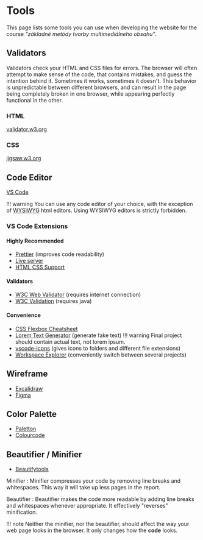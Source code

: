 # Tools

This page lists some tools you can use when developing the website for the course *"základné metódy tvorby multimediálneho obsahu"*.

## Validators

Validators check your HTML and CSS files for errors. The browser will often attempt to make sense of the code, that contains mistakes, and guess the intention behind it. Sometimes it works, sometimes it doesn't. This behavior is unpredictable between different browsers, and can result in the page being completely broken in one browser, while appearing perfectly functional in the other.

### HTML

<a href="https://validator.w3.org/" target="_blank">validator.w3.org</a>

### CSS

<a href="https://jigsaw.w3.org/css-validator/" target="_blank">jigsaw.w3.org</a>

## Code Editor

<a href="https://code.visualstudio.com/" target="_blank">VS Code</a>

!!! warning
	You can use any code editor of your choice, with the exception of <a href="https://en.wikipedia.org/wiki/WYSIWYG" target="_blank">WYSIWYG</a> html editors. Using WYSIWYG editors is strictly forbidden.

### VS Code Extensions

#### Highly Recommended

* <a href="https://marketplace.visualstudio.com/items?itemName=esbenp.prettier-vscode" target="_blank">Prettier</a> (improves code readability)
* <a href="https://marketplace.visualstudio.com/items?itemName=ritwickdey.LiveServer" target="_blank">Live server</a>
* <a href="https://marketplace.visualstudio.com/items?itemName=ecmel.vscode-html-css" target="_blank">HTML CSS Support</a>

#### Validators

* <a href="https://marketplace.visualstudio.com/items?itemName=CelianRiboulet.webvalidator" target="_blank">W3C Web Validator</a> (requires internet connection)
* <a href="https://marketplace.visualstudio.com/items?itemName=Umoxfo.vscode-w3cvalidation" target="_blank">W3C Validation</a> (requires java)

#### Convenience

* <a href="https://marketplace.visualstudio.com/items?itemName=dzhavat.css-flexbox-cheatsheet" target="_blank">CSS Flexbox Cheatsheet</a>
* <a href="https://marketplace.visualstudio.com/items?itemName=oguzhanyildiz.lorem-text-generator" target="_blank">Lorem Text Generator</a> (generate fake text)
!!! warning
	Final project should contain actual text, not lorem ipsum.
* <a href="https://marketplace.visualstudio.com/items?itemName=vscode-icons-team.vscode-icons" target="_blank">vscode-icons</a> (gives icons to folders and different file extensions)
* <a href="https://marketplace.visualstudio.com/items?itemName=tomsaunders-code.workspace-explorer" target="_blank">Workspace Explorer</a> (conveniently switch between several projects)

## Wireframe

* <a href="https://excalidraw.com/" target="_blank">Excalidraw</a>
* <a href="https://www.figma.com" target="_blank">Figma</a>

## Color Palette

* <a href="https://paletton.com" target="_blank">Paletton</a>
* <a href="https://www.toptal.com/designers/colourcode" target="_blank">Colourcode</a>

## Beautifier / Minifier

* <a href="https://beautifytools.com/" target="_blank">Beautifytools</a>

Minifier
:	Minifier compresses your code by removing line breaks and whitespaces. This way it will take up less pages in the report.

Beautifier
:	Beautifier makes the code more readable by adding line breaks and whitespaces whenever appropriate. It effectively "reverses" minification.

!!! note
	Neither the minifier, nor the beautifier, should affect the way your web page looks in the browser. It only changes how the **code** looks.